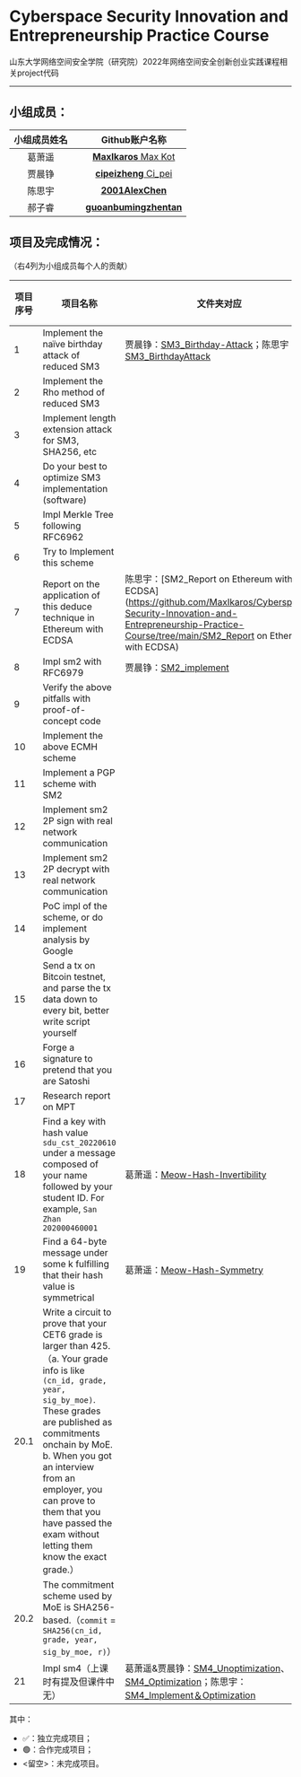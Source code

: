 # Cyberspace Security Innovation and Entrepreneurship Practice Course

山东大学网络空间安全学院（研究院）2022年网络空间安全创新创业实践课程相关project代码

------

## 小组成员：

| 小组成员姓名 | <!--小组成员学号--> |                        Github账户名称                        |
| :----------: | :-----------------: | :----------------------------------------------------------: |
|    葛萧遥    |     <!--2020-->     |    [**MaxIkaros** Max Kot](https://github.com/MaxIkaros)     |
|    贾晨铮    |     <!--2020-->     |    [**cipeizheng** Ci_pei](https://github.com/cipeizheng)    |
|    陈思宇    |     <!--2020-->     |     [**2001AlexChen**](https://github.com/2001AlexChen)      |
|    郝子睿    |     <!--2020-->     | [**guoanbumingzhentan**](https://github.com/guoanbumingzhentan) |

## 项目及完成情况：

（右4列为小组成员每个人的贡献）

| 项目序号 | 项目名称                                                     | 文件夹对应                                                   | 葛萧遥 | 贾晨铮 | 陈思宇 | 郝子睿 |
| -------- | ------------------------------------------------------------ | ------------------------------------------------------------ | ------ | ------ | ------ | ------ |
| 1        | Implement the naïve birthday attack of reduced SM3           | 贾晨铮：[SM3_Birthday-Attack](https://github.com/MaxIkaros/Cyberspace-Security-Innovation-and-Entrepreneurship-Practice-Course/tree/main/SM3_Birthday-Attack)；陈思宇：[SM3_BirthdayAttack](https://github.com/MaxIkaros/Cyberspace-Security-Innovation-and-Entrepreneurship-Practice-Course/tree/main/SM3_BirthdayAttack) |        | ✅      | ✅      |        |
| 2        | Implement the Rho method of reduced SM3                      |                                                              |        | ✅      | ✅      |        |
| 3        | Implement length extension attack for SM3, SHA256, etc       |                                                              |        | ✅      |        |        |
| 4        | Do your best to optimize SM3 implementation (software)       |                                                              |        | ✅      |        |        |
| 5        | Impl Merkle Tree following RFC6962                           |                                                              |        |        |        |        |
| 6        | Try to Implement this scheme                                 |                                                              |        |        | ✅      |        |
| 7        | Report on the application of this deduce technique in Ethereum with ECDSA | 陈思宇：[SM2_Report on Ethereum with ECDSA](https://github.com/MaxIkaros/Cyberspace-Security-Innovation-and-Entrepreneurship-Practice-Course/tree/main/SM2_Report on Ethereum with ECDSA) |        |        | ✅      |        |
| 8        | Impl sm2 with RFC6979                                        | 贾晨铮：[SM2_implement](https://github.com/MaxIkaros/Cyberspace-Security-Innovation-and-Entrepreneurship-Practice-Course/tree/main/SM2_implement) |        | ✅      |        |        |
| 9        | Verify the above pitfalls with proof-of-concept code         |                                                              |        |        |        |        |
| 10       | Implement the above ECMH scheme                              |                                                              |        |        |        |        |
| 11       | Implement a PGP scheme with SM2                              |                                                              |        |        |        |        |
| 12       | Implement sm2 2P sign with real network communication        |                                                              |        |        |        |        |
| 13       | Implement sm2 2P decrypt with real network communication     |                                                              |        |        |        |        |
| 14       | PoC impl of the scheme, or do implement analysis by Google   |                                                              |        |        |        |        |
| 15       | Send a tx on Bitcoin testnet, and parse the tx data down to every bit, better write script yourself |                                                              |        |        |        |        |
| 16       | Forge a signature to pretend that you are Satoshi            |                                                              |        |        |        |        |
| 17       | Research report on MPT                                       |                                                              |        |        |        |        |
| 18       | Find a key with hash value `sdu_cst_20220610` under a message composed of your name followed by your student ID. For example, `San Zhan 202000460001` | 葛萧遥：[Meow-Hash-Invertibility](https://github.com/MaxIkaros/Cyberspace-Security-Innovation-and-Entrepreneurship-Practice-Course/tree/main/Meow-Hash-Invertibility) | ✅      |        |        |        |
| 19       | Find a 64-byte message under some k fulfilling that their hash value is symmetrical | 葛萧遥：[Meow-Hash-Symmetry](https://github.com/MaxIkaros/Cyberspace-Security-Innovation-and-Entrepreneurship-Practice-Course/tree/main/Meow-Hash-Symmetry) | ✅      |        |        |        |
| 20.1     | Write a circuit to prove that your CET6 grade is larger than 425.（a. Your grade info is like `(cn_id, grade, year, sig_by_moe)`. These grades are published as commitments onchain by MoE. b. When you got an interview from an employer, you can prove to them that you have passed the exam without letting them know the exact grade.） |                                                              |        |        |        |        |
| 20.2     | The commitment scheme used by MoE is SHA256-based.（`commit` = `SHA256(cn_id, grade, year, sig_by_moe, r)`） |                                                              |        |        |        |        |
| 21       | Impl sm4（上课时有提及但课件中无）                           | 葛萧遥&贾晨铮：[SM4_Unoptimization](https://github.com/MaxIkaros/Cyberspace-Security-Innovation-and-Entrepreneurship-Practice-Course/tree/main/SM4_Unoptimization)、[SM4_Optimization](https://github.com/MaxIkaros/Cyberspace-Security-Innovation-and-Entrepreneurship-Practice-Course/tree/main/SM4_Optimization)；陈思宇：[SM4_Implement＆Optimization](https://github.com/MaxIkaros/Cyberspace-Security-Innovation-and-Entrepreneurship-Practice-Course/tree/main/SM4_Implement＆Optimization) | 🟢      | 🟢      | 🟢      |        |

其中：

- ✅：独立完成项目；
- 🟢：合作完成项目；
- <留空>：未完成项目。
